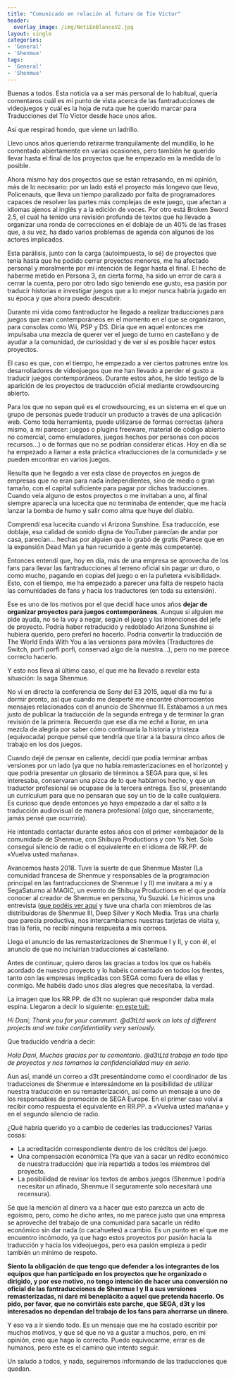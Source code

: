 ```yaml
---
title: "Comunicado en relación al futuro de Tío Víctor"
header:
  overlay_image: /img/NotiEnBlancoV2.jpg
layout: single
categories:
- 'General'
- 'Shenmue'
tags:
- 'General'
- 'Shenmue'
---
```


Buenas a todos. Esta noticia va a ser más personal de lo habitual, quería comentaros cuál es mi punto de vista acerca 
de las fantraducciones de videojuegos y cuál es la hoja de ruta que he querido marcar para Traducciones del Tío Víctor 
desde hace unos años.

Así que respirad hondo, que viene un ladrillo.

Llevo unos años queriendo retirarme tranquilamente del mundillo, lo he comentado abiertamente en varias ocasiones, 
pero también he querido llevar hasta el final de los proyectos que he empezado en la medida de lo posible.

Ahora mismo hay dos proyectos que se están retrasando, en mi opinión, más de lo necesario: por un lado está el proyecto más 
longevo que llevo, Policenauts, que lleva un tiempo paralizado por falta de programadores capaces de resolver las partes más 
complejas de este juego, que afectan a idiomas ajenos al inglés y a la edición de voces. Por otro está Broken Sword 2.5, 
el cual ha tenido una revisión profunda de textos que ha llevado a organizar una ronda de correcciones en el doblaje de 
un 40% de las frases que, a su vez, ha dado varios problemas de agenda con algunos de los actores implicados.

Esta parálisis, junto con la carga (autoimpuesta, lo sé) de proyectos que tenía hasta que he podido cerrar proyectos menores, 
me ha afectado personal y moralmente por mi intención de llegar hasta el final. El hecho de haberme metido en Persona 3, 
en cierta forma, ha sido un error de cara a cerrar la cuenta, pero por otro lado sigo teniendo ese gusto, esa pasión por 
traducir historias e investigar juegos que a lo mejor nunca habría jugado en su época y que ahora puedo descubrir.

Durante mi vida como fantraductor he llegado a realizar traducciones para juegos que eran contemporáneos en el momento en el que 
se organizaron, para consolas como Wii, PSP y DS. Diría que en aquel entonces me impulsaba una mezcla de querer ver el juego de 
turno en castellano y de ayudar a la comunidad, de curiosidad y de ver si es posible hacer estos proyectos.

El caso es que, con el tiempo, he empezado a ver ciertos patrones entre los desarrolladores de videojuegos que me han llevado 
a perder el gusto a traducir juegos contemporáneos. Durante estos años, he sido testigo de la aparición de los proyectos de traducción 
oficial mediante crowdsourcing abierto.

Para los que no sepan qué es el crowdsourcing, es un sistema en el que un grupo de personas puede traducir un producto a través 
de una aplicación web. Como toda herramienta, puede utilizarse de formas correctas (ahora mismo, a mi parecer: juegos o plugins 
freeware, material de código abierto no comercial, como emuladores, juegos hechos por personas con pocos recursos...) o de formas 
que no se podrían considerar éticas. Hoy en día se ha empezado a llamar a esta práctica «traducciones de la comunidad» y se pueden 
encontrar en varios juegos.

Resulta que he llegado a ver esta clase de proyectos en juegos de empresas que no eran para nada independientes, sino de medio o gran 
tamaño, con el capital suficiente para pagar por dichas traducciones. Cuando veía alguno de estos proyectos o me invitaban a uno, al final 
siempre aparecía una lucecita que no terminaba de entender, que me hacía lanzar la bomba de humo y salir como alma que huye del diablo.

Comprendí esa lucecita cuando vi Arizona Sunshine. Esa traducción, ese doblaje, esa calidad de sonido digna de YouTuber parecían 
de andar por casa, parecían... hechas por alguien que lo grabó de gratis (Parece que en la expansión Dead Man ya han recurrido a 
gente más competente).

Entonces entendí que, hoy en día, más de una empresa se aprovecha de los fans para llevar las fantraducciones al terreno oficial 
sin pagar un duro, o como mucho, pagando en copias del juego o en la puñetera «visibilidad». Esto, con el tiempo, me ha empezado 
a parecer una falta de respeto hacia las comunidades de fans y hacia los traductores (en toda su extensión).

Ese es uno de los motivos por el que decidí hace unos años **dejar de organizar proyectos para juegos contemporáneos**. Aunque si 
alguien me pide ayuda, no se la voy a negar, según el juego y las intenciones del jefe de proyecto. Podría haber retraducido y 
redoblado Arizona Sunshine si hubiera querido, pero preferí no hacerlo. Podría convertir la traducción de The World Ends With You 
a las versiones para móviles (Traductores de Switch, porfi porfi porfi, conservad algo de la nuestra...), pero no me parece 
correcto hacerlo.

Y esto nos lleva al último caso, el que me ha llevado a revelar esta situación: la saga Shenmue.

No vi en directo la conferencia de Sony del E3 2015, aquel día me fui a dormir pronto, así que cuando me desperté me encontré 
chorrocientos mensajes relacionados con el anuncio de Shenmue III. Estábamos a un mes justo de publicar la traducción de la 
segunda entrega y de terminar la gran revisión de la primera. Recuerdo que ese día me eché a llorar, en una mezcla de alegría 
por saber cómo continuaría la historia y tristeza (equivocada) porque pensé que tendría que tirar a la basura cinco años de 
trabajo en los dos juegos.

Cuando dejé de pensar en caliente, decidí que podía terminar ambas versiones por un lado (ya que no había remasterizaciones 
en el horizonte) y que podría presentar un glosario de términos a SEGA para que, si les interesaba, conservaran una pizca de lo 
que habíamos hecho, y que un traductor profesional se ocupase de la tercera entrega. Eso sí, presentando un currículum para que 
no pensaran que soy un tío de la calle cualquiera. Es curioso que desde entonces yo haya empezado a dar el salto a la traducción 
audiovisual de manera profesional (algo que, sinceramente, jamás pensé que ocurriría).

He intentado contactar durante estos años con el primer «embajador de la comunidad» de Shenmue, con Shibuya Productions y 
con Ys Net. Solo conseguí silencio de radio o el equivalente en el idioma de RR.PP. de «Vuelva usted mañana».

Avancemos hasta 2018. Tuve la suerte de que Shenmue Master (La comunidad francesa de Shenmue y responsables de la programación 
principal en las fantraducciones de Shenmue I y II) me invitara a mí y a SegaSaturno al MAGIC, un evento de Shibuya Productions 
en el que podría conocer al creador de Shenmue en persona, Yu Suzuki. Le hicimos una entrevista 
([que podéis ver aquí](http://www.segasaturno.com/portal/nuestra-entrevista-a-yu-suzuki-en-el-magic-monaco-2018-vf32-vt9374.html?sid=9742496e1ff687fb5bd19f3bc730da68) 
y tuve una charla con miembros de las distribuidoras de Shenmue III, Deep Silver y Koch Media. Tras una charla que parecía 
productiva, nos intercambiamos nuestras tarjetas de visita y, tras la feria, no recibí ninguna respuesta a mis correos.

Llega el anuncio de las remasterizaciones de Shenmue I y II, y con él, el anuncio de que no incluirían traducciones al castellano.

Antes de continuar, quiero daros las gracias a todos los que os habéis acordado de nuestro proyecto y lo habéis comentado 
en todos los frentes, tanto con las empresas implicadas con SEGA como fuera de ellas y conmigo. Me habéis dado unos días 
alegres que necesitaba, la verdad.

La imagen que los RR.PP. de d3t no supieran qué responder daba mala espina. Llegaron a decir lo siguiente: 
[en este tuit:](https://twitter.com/d3tLtd/status/985873986583228419)

_Hi Dani; Thank you for your comment. @d3tLtd work on lots of different projects and we take confidentiality very seriously._

Que traducido vendría a decir:

_Hola Dani, Muchas gracias por tu comentario. @d3tLtd trabaja en todo tipo de proyectos y nos tomamos la confidencialidad muy en serio._

Aun así, mandé un correo a d3t presentándome como el coordinador de las traducciones de Shenmue e interesándome en la 
posibilidad de utilizar nuestra traducción en su remasterización, así como un mensaje a uno de los responsables de promoción 
de SEGA Europe. En el primer caso volví a recibir como respuesta el equivalente en RR.PP. a «Vuelva usted mañana» y en el 
segundo silencio de radio.

¿Qué habría querido yo a cambio de cederles las traducciones? Varias cosas:
 - La acreditación correspondiente dentro de los créditos del juego.
 - Una compensación económica (Ya que van a sacar un rédito económico de nuestra traducción) que iría repartida a todos los miembros del proyecto.
 - La posibilidad de revisar los textos de ambos juegos (Shenmue I podría necesitar un afinado, Shenmue II seguramente solo necesitará una recensura).

Sé que la mención al dinero va a hacer que esto parezca un acto de egoísmo, pero, como he dicho antes, no me parece justo 
que una empresa se aproveche del trabajo de una comunidad para sacarle un rédito económico sin dar nada (o cacahuetes) a cambio. 
Es un punto en el que me encuentro incómodo, ya que hago estos proyectos por pasión hacia la traducción y hacia los videojuegos, 
pero esa pasión empieza a pedir también un mínimo de respeto.

**Siento la obligación de que tengo que defender a los integrantes de los equipos que han participado en los proyectos que he 
organizado o dirigido, y por ese motivo, no tengo intención de hacer una conversión no oficial de las fantraducciones de 
Shenmue I y II a sus versiones remasterizadas, ni daré mi beneplácito a aquel que pretenda hacerlo. Os pido, por favor, que no 
convirtáis este parche, que SEGA, d3t y los interesados no dependan del trabajo de los fans para ahorrarse un dinero.**

Y eso va a ir siendo todo. Es un mensaje que me ha costado escribir por muchos motivos, y que sé que no va a gustar a muchos, 
pero, en mi opinión, creo que hago lo correcto. Puedo equivocarme, errar es de humanos, pero este es el camino que intento seguir.

Un saludo a todos, y nada, seguiremos informando de las traducciones que quedan.